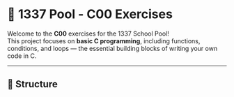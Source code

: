 # 🚀 1337 Pool - C00 Exercises

Welcome to the **C00** exercises for the 1337 School Pool!  
This project focuses on **basic C programming**, including functions, conditions, and loops — the essential building blocks of writing your own code in C.

---

## 📁 Structure




